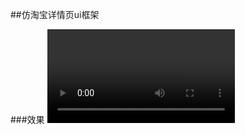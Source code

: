 ##仿淘宝详情页ui框架

###效果
<video id="video" controls="" preload="none">
    <source id="mp4" src="./config/demo.mp4" type="video/mp4>
</video>